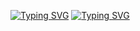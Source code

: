 [![Typing SVG](https://readme-typing-svg.herokuapp.com?font=Fira+Code&size=32&pause=700&color=771EA9&background=DADADA00&random=false&width=440&lines=Software+Developer)](https://git.io/typing-svg)
[![Typing SVG](https://readme-typing-svg.herokuapp.com?font=&weight=500&size=32&letterSpacing=3px&duration=4500&color=0AD7B8&center=true&lines=Web+Developer)](https://git.io/typing-svg)
